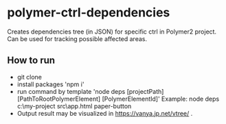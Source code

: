 # polymer-ctrl-dependencies
Creates dependencies tree (in JSON) for specific ctrl in Polymer2 project.
Can be used for tracking possible affected areas.

## How to run

- git clone
- install packages 'npm i'
- run command by template 'node deps [projectPath] [PathToRootPolymerElement] [PolymerElementId]'
  Example: node deps c:\\my-project src\\app.html paper-button
- Output result may be visualized in https://vanya.jp.net/vtree/ .

